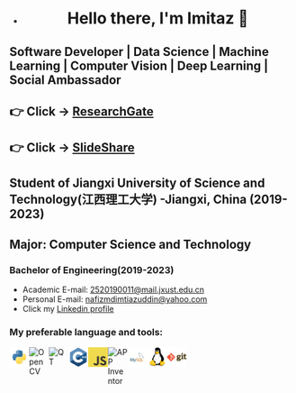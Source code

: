 - <h1 align="center"><b>Hello there, I'm Imitaz 👋</b></h1>
## Software Developer | Data Science | Machine Learning | Computer Vision | Deep Learning | Social Ambassador

## 👉 Click -> [ResearchGate](https://www.researchgate.net/profile/Nafiz-Md-Uddin)

## 👉 Click -> [SlideShare](https://www.slideshare.net/NafizMdImtiazUddin)

## Student of Jiangxi University of Science and Technology(江西理工大学) -Jiangxi, China (2019-2023)
## Major: Computer Science and Technology
### Bachelor of Engineering(2019-2023)
- Academic E-mail: 2520190011@mail.jxust.edu.cn
- Personal E-mail: nafizmdimtiazuddin@yahoo.com
- Click my [Linkedin profile](https://www.linkedin.com/in/nafizmd09/)



### My preferable language and tools:


<img align="left" alt="Python" width="35px" src="https://raw.githubusercontent.com/github/explore/80688e429a7d4ef2fca1e82350fe8e3517d3494d/topics/python/python.png" />
<img align="left" alt="OpenCV" width="35px" src="https://www.vectorlogo.zone/logos/opencv/opencv-icon.svg" />
<img align="left" alt="QT" width="35px" src="https://upload.wikimedia.org/wikipedia/commons/0/0b/Qt_logo_2016.svg" />


<img align="left" alt="C++" width="35px" src="https://raw.githubusercontent.com/github/explore/80688e429a7d4ef2fca1e82350fe8e3517d3494d/topics/cpp/cpp.png" />

<img align="left" alt="JS" width="35px" src="https://raw.githubusercontent.com/github/explore/80688e429a7d4ef2fca1e82350fe8e3517d3494d/topics/javascript/javascript.png" />

<img align="left" alt="APP Inventor" width="35px" src="https://play-lh.googleusercontent.com/bftU9gU-q5BvC5k2vaFciol7tlHaco2IIRcIibzt-jJlZj5L3FLyaJ_Vq0vAdcgj60s=w240-h480-rw" />

<img align="left" alt="MySQL" width="35px" src="https://raw.githubusercontent.com/github/explore/80688e429a7d4ef2fca1e82350fe8e3517d3494d/topics/mysql/mysql.png" />

<img align="left" alt="Linux" width="35px" src="https://raw.githubusercontent.com/devicons/devicon/master/icons/linux/linux-original.svg" />

<img align="left" alt="Git" width="35px" src="https://raw.githubusercontent.com/github/explore/80688e429a7d4ef2fca1e82350fe8e3517d3494d/topics/git/git.png" />


<!-- <img align="center" alt="PHP" width="35px" src="https://raw.githubusercontent.com/devicons/devicon/master/icons/php/php-original.svg" /> -->

<!-- <img align="left" alt="VS Code" width="35px" src="https://raw.githubusercontent.com/github/explore/80688e429a7d4ef2fca1e82350fe8e3517d3494d/topics/visual-studio-code/visual-studio-code.png" /> -->

<!-- <img align="left" alt="Arduino" width="35px" src="https://cdn.worldvectorlogo.com/logos/arduino-1.svg" /> -->

<!-- <img align="left" alt="Matlab" width="35px" src="https://upload.wikimedia.org/wikipedia/commons/2/21/Matlab_Logo.png" /> -->

<!-- <img align="left" alt="HTML" width="35px" src="https://raw.githubusercontent.com/devicons/devicon/master/icons/html5/html5-original-wordmark.svg" /> -->
<!-- <img align="left" alt="CSS" width="35px" src="https://raw.githubusercontent.com/devicons/devicon/master/icons/css3/css3-original-wordmark.svg" /> -->
<!-- <img align="left" alt="Bootstrap" width="35px" src="https://raw.githubusercontent.com/devicons/devicon/master/icons/bootstrap/bootstrap-plain-wordmark.svg" /> -->

<br>



